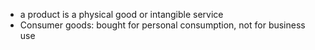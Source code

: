 
- a product is a physical good or intangible service
- Consumer goods: bought for personal consumption, not for business use